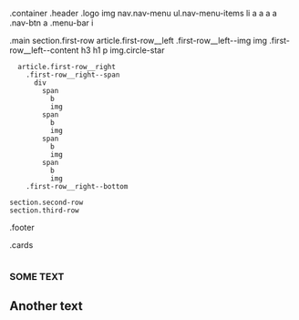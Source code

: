 .container
  .header
    .logo
      img
    nav.nav-menu
      ul.nav-menu-items
        li
          a
          a
          a
          a
    .nav-btn
      a
    .menu-bar
      i

  .main
    section.first-row
      article.first-row__left
        .first-row__left--img
          img
      .first-row__left--content
        h3
        h1
        p
        img.circle-star

      article.first-row__right
        .first-row__right--span
          div
            span
              b
              img
            span
              b
              img
            span
              b
              img
            span
              b
              img
        .first-row__right--bottom

    section.second-row
    section.third-row

.footer

.cards

<div class="cards">
  <div class="cards__top">
    <img src="url" alt="" />
  </div>
  <div class="cards__bottom" data-aos="zoom-in">
    <div class="cards__bottom--text">
      <h3>SOME TEXT</h3>
      <h2>Another text</h2>
    </div>
    <div class="cards__bottom--icon">
      <img src="url" alt="" />
    </div>
  </div>
</div>
